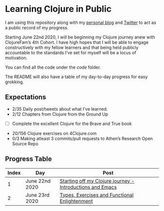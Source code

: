 # Learning Clojure in Public

I am using this repository along with my [personal blog](https://itsrainingmani.dev/learning) and [Twitter](https://twitter.com/itsrainingmani) to act as a public record of my progress.

Starting June 22nd 2020, I will be beginning my Clojure journey anew with ClojureFam’s 4th Cohort. I have high hopes that I will be able to engage constructively with my fellow learners and that being held publicly accountable to the standards I’ve set for myself will be a locus of motivation.

You can find all the code under the _code_ folder.

The README will also have a table of my day-to-day progress for easy grokking.

## Expectations

* 2/35   Daily post/tweets about what I’ve learned.
* 2/12   Chapters from Clojure from the Ground Up
* [ ]    Complete the excellent Clojure for the Brave and True book
* 20/156 Clojure exercises on 4Clojure.com
* 0/3    Making atleast 3 commits/pull requests to Athen’s Research Open Source Repo

## Progress Table

| Index | Day            | Post                                                                                                                                                     |
| ----- | -------------- | -------------------------------------------------------------------------------------------------------------------------------------------------------- |
| 1     | June 22nd 2020 | [Starting off my Clojure journey - Introductions and Emacs](https://github.com/itsrainingmani/learn-clojure-in-public/blob/master/week1/june-22-2020.md) |
| 2     | June 23rd 2020 | [Types, Exercises and Functional Enlightenment](https://github.com/itsrainingmani/learn-clojure-in-public/blob/master/week1/june-23-2020.md)             |
